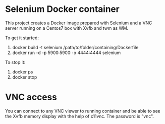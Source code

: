# Selenium Docker container

This project creates a Docker image prepared with Selenium and a VNC server running on a Centos7 box with Xvfb and twm as WM.

To get it started:  
1. docker build -t selenium /path/to/folder/containing/Dockerfile  
2. docker run -d -p 5900:5900 -p 4444:4444 selenium  

To stop it:  
1. docker ps  
2. docker stop <hash>  


# VNC access
You can connect to any VNC viewer to running container and be able to see the Xvfb memory display with the help of x11vnc.
The password is "vnc".

